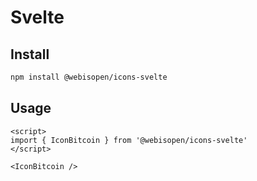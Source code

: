 # Svelte

## Install

```bash
npm install @webisopen/icons-svelte
```

## Usage

```svelte
<script>
import { IconBitcoin } from '@webisopen/icons-svelte'
</script>

<IconBitcoin />
```
